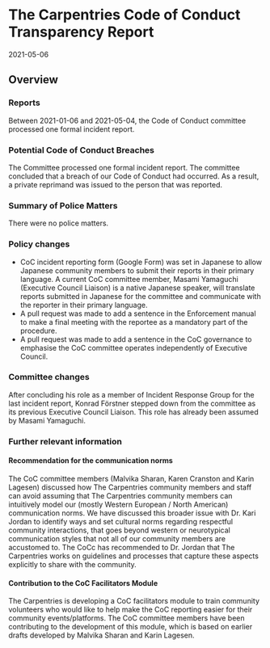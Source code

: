 # The Carpentries Code of Conduct Transparency Report

2021-05-06

## Overview

### Reports

Between 2021-01-06 and 2021-05-04, the Code of Conduct committee processed one formal incident report. 

### Potential Code of Conduct Breaches

The Committee processed one formal incident report. The committee concluded that a breach of our Code of Conduct had occurred. As a result, a private reprimand was issued to the person that was reported.

### Summary of Police Matters

There were no police matters.

### Policy changes

- CoC incident reporting form (Google Form) was set in Japanese to allow Japanese community members to submit their reports in their primary language. A current CoC committee member, Masami Yamaguchi (Executive Council Liaison) is a native Japanese speaker, will translate reports submitted in Japanese for the committee and communicate with the reporter in their primary language.
- A pull request was made to add a sentence in the Enforcement manual to make a final meeting with the reportee as a mandatory part of the procedure.
- A pull request was made to add a sentence in the CoC governance to emphasise the CoC committee operates independently of Executive Council.
 
### Committee changes

After concluding his role as a member of Incident Response Group for the last incident report, Konrad Förstner stepped down from the committee as its previous Executive Council Liaison. This role has already been assumed by Masami Yamaguchi.

### Further relevant information

#### Recommendation for the communication norms

The CoC committee members (Malvika Sharan, Karen Cranston and Karin Lagesen) discussed how The Carpentries community members and staff can avoid assuming that The Carpentries community members can intuitively model our (mostly Western European / North American) communication norms. We have discussed this broader issue with Dr. Kari Jordan to identify ways and set cultural norms regarding respectful community interactions, that goes beyond western or neurotypical communication styles that not all of our community members are accustomed to. The CoCc has recommended to Dr. Jordan that The Carpentries works on guidelines and processes that capture these aspects explicitly to share with the community.

#### Contribution to the CoC Facilitators Module
The Carpentries is developing a CoC facilitators module to train community volunteers who would like to help make the CoC reporting easier for their community events/platforms. The CoC committee members have been contributing to the development of this module, which is based on earlier drafts developed by Malvika Sharan and Karin Lagesen.
